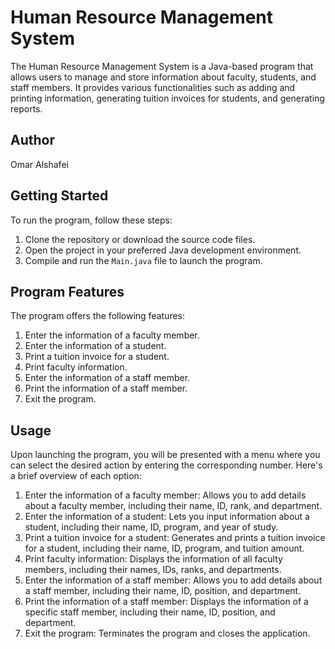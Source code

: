 # Human Resource Management System

The Human Resource Management System is a Java-based program that allows users to manage and store information about faculty, students, and staff members. It provides various functionalities such as adding and printing information, generating tuition invoices for students, and generating reports.

## Author

Omar Alshafei

## Getting Started

To run the program, follow these steps:

1. Clone the repository or download the source code files.
2. Open the project in your preferred Java development environment.
3. Compile and run the `Main.java` file to launch the program.

## Program Features

The program offers the following features:

1. Enter the information of a faculty member.
2. Enter the information of a student.
3. Print a tuition invoice for a student.
4. Print faculty information.
5. Enter the information of a staff member.
6. Print the information of a staff member.
7. Exit the program.

## Usage

Upon launching the program, you will be presented with a menu where you can select the desired action by entering the corresponding number. Here's a brief overview of each option:

1. Enter the information of a faculty member: Allows you to add details about a faculty member, including their name, ID, rank, and department.
2. Enter the information of a student: Lets you input information about a student, including their name, ID, program, and year of study.
3. Print a tuition invoice for a student: Generates and prints a tuition invoice for a student, including their name, ID, program, and tuition amount.
4. Print faculty information: Displays the information of all faculty members, including their names, IDs, ranks, and departments.
5. Enter the information of a staff member: Allows you to add details about a staff member, including their name, ID, position, and department.
6. Print the information of a staff member: Displays the information of a specific staff member, including their name, ID, position, and department.
7. Exit the program: Terminates the program and closes the application.
